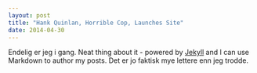 ```yaml
---
layout: post
title: "Hank Quinlan, Horrible Cop, Launches Site"
date: 2014-04-30
---
```


Endelig er jeg i gang. Neat thing about it - powered by [Jekyll](http://jekyllrb.com) and I can use Markdown to author my posts. Det er jo faktisk mye lettere enn jeg trodde.
